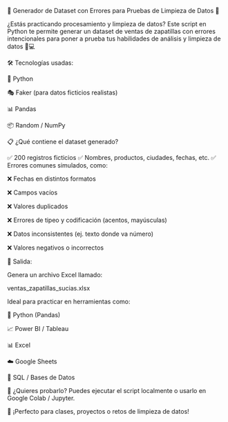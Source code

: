 🧪 Generador de Dataset con Errores para Pruebas de Limpieza de Datos 💾

¿Estás practicando procesamiento y limpieza de datos?
Este script en Python te permite generar un dataset de ventas de zapatillas con errores intencionales para poner a prueba tus habilidades de análisis y limpieza de datos 🧹💻

🛠️ Tecnologías usadas:

🐍 Python

🎭 Faker (para datos ficticios realistas)

📊 Pandas

📦 Random / NumPy

📋 ¿Qué contiene el dataset generado?

✅ 200 registros ficticios
✅ Nombres, productos, ciudades, fechas, etc.
✅ Errores comunes simulados, como:

❌ Fechas en distintos formatos

❌ Campos vacíos

❌ Valores duplicados

❌ Errores de tipeo y codificación (acentos, mayúsculas)

❌ Datos inconsistentes (ej. texto donde va número)

❌ Valores negativos o incorrectos

📁 Salida:

Genera un archivo Excel llamado:

ventas_zapatillas_sucias.xlsx


Ideal para practicar en herramientas como:

🐍 Python (Pandas)

📈 Power BI / Tableau

📊 Excel

☁️ Google Sheets

🧠 SQL / Bases de Datos

🔗 ¿Quieres probarlo?
Puedes ejecutar el script localmente o usarlo en Google Colab / Jupyter.

🚀 ¡Perfecto para clases, proyectos o retos de limpieza de datos!
